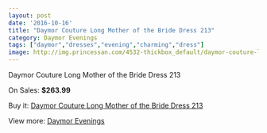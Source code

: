 ```yaml
---
layout: post
date: '2016-10-16'
title: "Daymor Couture Long Mother of the Bride Dress 213"
category: Daymor Evenings
tags: ["daymor","dresses","evening","charming","dress"]
image: http://img.princessan.com/4532-thickbox_default/daymor-couture-long-mother-of-the-bride-dress-213.jpg
---
```

Daymor Couture Long Mother of the Bride Dress 213

On Sales: **$263.99**
<a href="https://www.princessan.com/en/daymor-evenings/2145-daymor-couture-long-mother-of-the-bride-dress-213.html"><amp-img layout="responsive" width="600" height="600" src="//img.princessan.com/4532-thickbox_default/daymor-couture-long-mother-of-the-bride-dress-213.jpg" alt="Daymor Couture Long Mother of the Bride Dress 213 0" /></a>
<a href="https://www.princessan.com/en/daymor-evenings/2145-daymor-couture-long-mother-of-the-bride-dress-213.html"><amp-img layout="responsive" width="600" height="600" src="//img.princessan.com/4533-thickbox_default/daymor-couture-long-mother-of-the-bride-dress-213.jpg" alt="Daymor Couture Long Mother of the Bride Dress 213 1" /></a>
<a href="https://www.princessan.com/en/daymor-evenings/2145-daymor-couture-long-mother-of-the-bride-dress-213.html"><amp-img layout="responsive" width="600" height="600" src="//img.princessan.com/4534-thickbox_default/daymor-couture-long-mother-of-the-bride-dress-213.jpg" alt="Daymor Couture Long Mother of the Bride Dress 213 2" /></a>
<a href="https://www.princessan.com/en/daymor-evenings/2145-daymor-couture-long-mother-of-the-bride-dress-213.html"><amp-img layout="responsive" width="600" height="600" src="//img.princessan.com/4535-thickbox_default/daymor-couture-long-mother-of-the-bride-dress-213.jpg" alt="Daymor Couture Long Mother of the Bride Dress 213 3" /></a>

Buy it: [Daymor Couture Long Mother of the Bride Dress 213](https://www.princessan.com/en/daymor-evenings/2145-daymor-couture-long-mother-of-the-bride-dress-213.html "Daymor Couture Long Mother of the Bride Dress 213")

View more: [Daymor Evenings](https://www.princessan.com/en/17-daymor-evenings "Daymor Evenings")